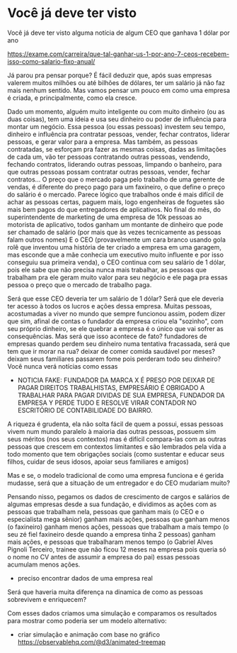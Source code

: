 # Você já deve ter visto
 Você já deve ter visto alguma notícia de algum CEO que ganhava 1 dólar por ano

 https://exame.com/carreira/que-tal-ganhar-us-1-por-ano-7-ceos-recebem-isso-como-salario-fixo-anual/

 Já parou pra pensar porque? 
 É fácil deduzir que, após suas empresas valerem muitos milhões ou até bilhões de dólares, ter um salário já não faz mais nenhum sentido.
 Mas vamos pensar um pouco em como uma empresa é criada, e principalmente, como ela cresce.
 
 Dado um momento, alguém muito inteligente ou com muito dinheiro (ou as duas coisas), tem uma ideia e usa seu dinheiro ou poder de influência para montar um negócio. Essa pessoa (ou essas pessoas) investem seu tempo, dinheiro e influência pra contratar pessoas, vender, fechar contratos, liderar pessoas, e gerar valor para a empresa.
 Mas também, as pessoas contratadas, se esforçam pra fazer as mesmas coisas, dadas as limitações de cada um, vão ter pessoas contratando outras pessoas, vendendo, fechando contratos, liderando outras pessoas, limpando o banheiro, para que outras pessoas possam contratar outras pessoas, vender, fechar contratos...
 O preço que o mercado paga pelo trabalho de uma gerente de vendas, é diferente do preço pago para um faxineiro, o que define o preço do salário é o mercado. Parece lógico que trabalhos onde é mais difícil de achar as pessoas certas, paguem mais, logo engenheiras de foguetes são mais bem pagos do que entregadores de aplicativos. 
 No final do mês, do superintendente de marketing de uma empresa de 10k pessoas ao motorista de aplicativo, todos ganham um montante de dinheiro que pode ser chamado de salário (por mais que às vezes tecnicamente as pessoas falam outros nomes)
 E o CEO (provavelmente um cara branco usando gola rolê que inventou uma história de ter criado a empresa em uma garagem, mas esconde que a mãe conhecia um executivo muito influente e por isso conseguiu sua primeira venda), o CEO continua com seu salário de 1 dólar, pois ele sabe que não precisa nunca mais trabalhar, as pessoas que trabalham pra ele geram muito valor para seu negócio e ele paga pra essas pessoa o preço que o mercado de trabalho paga.

 Será que esse CEO deveria ter um salário de 1 dólar? Será que ele deveria ter acesso à todos os lucros e ações dessa empresa.
 Muitas pessoas, acostumadas a viver no mundo que sempre funcionou assim, podem dizer que sim, afinal de contas o fundador da empresa criou ela "sozinho", com seu próprio dinheiro, se ele quebrar a empresa é o único que vai sofrer as consequências.
 Mas será que isso acontece de fato? fundadores de empresas quando perdem seu dinheiro numa tentativa fracassada, será que tem que ir morar na rua? deixar de comer comida saudável por meses? deixam seus familiares passarem fome pois perderam todo seu dinheiro? 
 Você nunca verá notícias como essas
 * NOTICIA FAKE: FUNDADOR DA MARCA X É PRESO POR DEIXAR DE PAGAR DIREITOS TRABALHISTAS, EMPRESÁRIO É OBRIGADO A TRABALHAR PARA PAGAR DIVIDAS DE SUA EMPRESA, FUNDADOR DA EMPRESA Y PERDE TUDO E RESOLVE VIRAR CONTADOR NO ESCRITÓRIO DE CONTABILIDADE DO BAIRRO.

 A riqueza é grudenta, ela não solta fácil de quem a possui, essas pessoas vivem num mundo paralelo à maioria das outras pessoas, possuem sim seus méritos (nos seus contextos) mas é difícil compara-las com as outras pessoas que crescem em contextos limitantes e são lembrados pela vida a todo momento que tem obrigações sociais (como sustentar e educar seus filhos, cuidar de seus idosos, apoiar seus familiares e amigos)

 Mas e se, o modelo tradicional de como uma empresa funciona e é gerida mudasse, será que a situação de um entregador e do CEO mudariam muito?

 Pensando nisso, pegamos os dados de crescimento de cargos e salários de algumas empresas desde a sua fundação, e dividimos as ações com as pessoas que trabalham nela, pessoas que ganham mais (o CEO e o especialista mega sênior) ganham mais ações, pessoas que ganham menos (o faxineiro) ganham menos ações, pessoas que trabalham a mais tempo (o seu zé fiel faxineiro desde quando a empresa tinha 2 pessoas) ganham mais ações, e pessoas que trabalharam menos tempo (o Gabriel Alves Pignoli Terceiro, trainee que não ficou 12 meses na empresa pois queria só o nome no CV antes de assumir a empresa do pai) essas pessoas acumulam menos ações.

* preciso encontrar dados de uma empresa real

 Será que haveria muita diferença na dinamica de como as pessoas sobrevivem e enriquecem?

 Com esses dados criamos uma simulação e comparamos os resultados para mostrar como poderia ser um modelo alternativo: 

* criar simulação e animação com base no gráfico  https://observablehq.com/@d3/animated-treemap